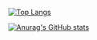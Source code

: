 [![Top Langs](https://github-readme-stats.vercel.app/api/top-langs/?username=Atharv-Joshi)](https://github.com/anuraghazra/github-readme-stats)

[![Anurag's GitHub stats](https://github-readme-stats.vercel.app/api?username=Atharv-Joshi&count_private=true)](https://github.com/anuraghazra/github-readme-stats)
